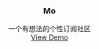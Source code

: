 <div id="top"></div>

<!-- PROJECT LOGO -->
<div align="center">

  <h3 align="center">Mo</h3>

  <p align="center">
    一个有想法的个性订阅社区
    <br />
    <a href="https://mo.zde.today/">View Demo</a>
  </p>
</div>